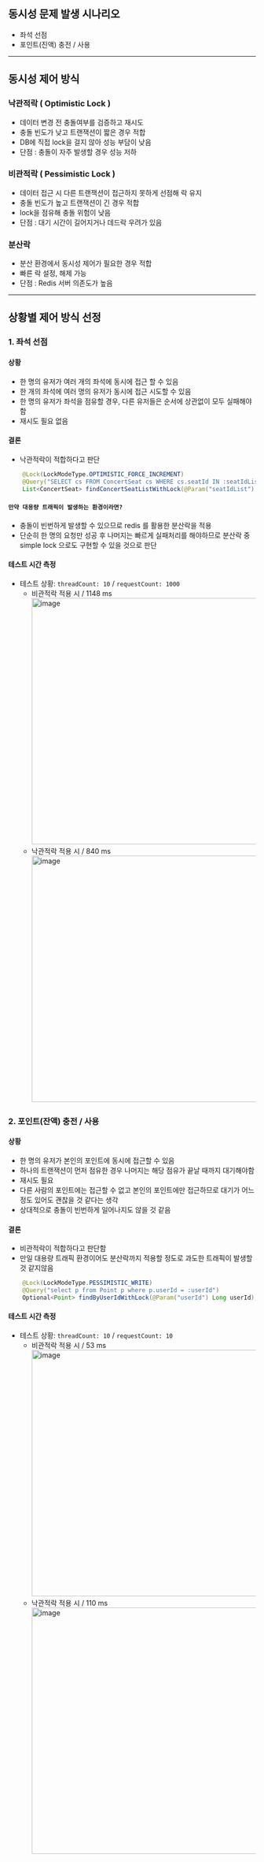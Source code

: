 ## 동시성 문제 발생 시나리오
- 좌석 선점
- 포인트(진액) 충전 / 사용


---


## 동시성 제어 방식
### 낙관적락 ( Optimistic Lock ) 
- 데이터 변경 전 충돌여부를 검증하고 재시도
- 충돌 빈도가 낮고 트랜잭션이 짧은 경우 적합
- DB에 직접 lock을 걸지 않아 성능 부담이 낮음
- 단점 : 충돌이 자주 발생할 경우 성능 저하

### 비관적락 ( Pessimistic Lock )
- 데이터 접근 시 다른 트랜잭션이 접근하지 못하게 선점해 락 유지
- 충돌 빈도가 높고 트랜잭션이 긴 경우 적합
- lock을 점유해 충돌 위험이 낮음
- 단점 : 대기 시간이 길어지거나 데드락 우려가 있음

### 분산락
- 분산 환경에서 동시성 제어가 필요한 경우 적합
- 빠른 락 설정, 해제 가능
- 단점 : Redis 서버 의존도가 높음


---


## 상황별 제어 방식 선정

### 1. 좌석 선점

#### 상황
- 한 명의 유저가 여러 개의 좌석에 동시에 접근 할 수 있음
- 한 개의 좌석에 여러 명의 유저가 동시에 접근 시도할 수 있음
- 한 명의 유저가 좌석을 점유할 경우, 다른 유저들은 순서에 상관없이 모두 실패해야함
- 재시도 필요 없음

#### 결론
- 낙관적락이 적합하다고 판단 
```java
    @Lock(LockModeType.OPTIMISTIC_FORCE_INCREMENT)
    @Query("SELECT cs FROM ConcertSeat cs WHERE cs.seatId IN :seatIdList")
    List<ConcertSeat> findConcertSeatListWithLock(@Param("seatIdList") List<Long> seatIdList);
```

#### `만약 대용량 트래픽이 발생하는 환경이라면?`
- 충돌이 빈번하게 발생할 수 있으므로 redis 를 활용한 분산락을 적용
- 단순히 한 명의 요청만 성공 후 나머지는 빠르게 실패처리를 해야하므로
분산락 중 simple lock 으로도 구현할 수 있을 것으로 판단

#### 테스트 시간 측정
- 테스트 상황: `threadCount: 10` / `requestCount: 1000` 
    - 비관적락 적용 시 / 1148 ms   
        <img width="500" alt="image" src="https://github.com/user-attachments/assets/38f710bd-d1d9-41e9-b378-34a096dffb11">
    - 낙관적락 적용 시 / 840 ms   
        <img width="500" alt="image" src="https://github.com/user-attachments/assets/a5ef86ac-2fb9-42bc-bd83-4c43c41c948e">


### 2. 포인트(잔액) 충전 / 사용

#### 상황
- 한 명의 유저가 본인의 포인트에 동시에 접근할 수 있음
- 하나의 트랜잭션이 먼저 점유한 경우 나머지는 해당 점유가 끝날 때까지 대기해야함
- 재시도 필요
- 다른 사람의 포인트에는 접근할 수 없고 본인의 포인트에만 접근하므로 대기가 어느정도 있어도 괜찮을 것 같다는 생각
- 상대적으로 충돌이 빈번하게 일어나지도 않을 것 같음

#### 결론
- 비관적락이 적합하다고 판단함
- 만일 대용량 트래픽 환경이어도 분산락까지 적용할 정도로 과도한 트래픽이 발생할 것 같지않음
```java
    @Lock(LockModeType.PESSIMISTIC_WRITE)
    @Query("select p from Point p where p.userId = :userId")
    Optional<Point> findByUserIdWithLock(@Param("userId") Long userId);
```

#### 테스트 시간 측정
- 테스트 상황: `threadCount: 10` / `requestCount: 10`
    - 비관적락 적용 시 / 53 ms   
        <img width="500" alt="image" src="https://github.com/user-attachments/assets/cd3e2e73-a083-4888-8d7d-fd58b5b4d032">
    - 낙관적락 적용 시 / 110 ms   
        <img width="500" alt="image" src="https://github.com/user-attachments/assets/e950f827-567f-4051-81c4-83ee5cc6b333">

